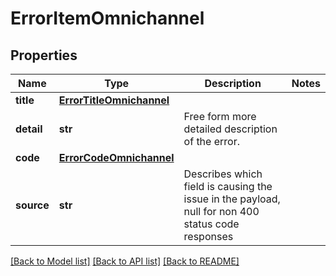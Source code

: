 # ErrorItemOmnichannel

## Properties
Name | Type | Description | Notes
------------ | ------------- | ------------- | -------------
**title** | [**ErrorTitleOmnichannel**](ErrorTitleOmnichannel.md) |  | 
**detail** | **str** | Free form more detailed description of the error. | 
**code** | [**ErrorCodeOmnichannel**](ErrorCodeOmnichannel.md) |  | 
**source** | **str** | Describes which field is causing the issue in the payload, null for non 400 status code responses | 

[[Back to Model list]](../README.md#documentation-for-models) [[Back to API list]](../README.md#documentation-for-api-endpoints) [[Back to README]](../README.md)



